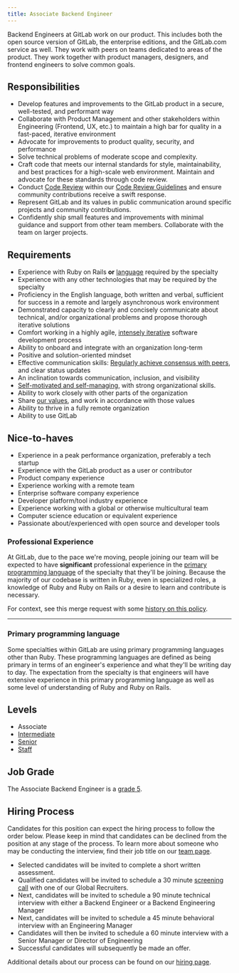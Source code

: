 ```yaml
---
title: Associate Backend Engineer
---
```


Backend Engineers at GitLab work on our product. This includes both the open source version of GitLab, the enterprise editions, and the GitLab.com service as well. They work with peers on teams dedicated to areas of the product. They work together with product managers, designers, and frontend engineers to solve common goals.

<a id="associate-responsibilities"></a>

## Responsibilities

- Develop features and improvements to the GitLab product in a secure,
  well-tested, and performant way
- Collaborate with Product Management and other stakeholders within Engineering (Frontend, UX, etc.) to maintain a high bar for quality in a fast-paced, iterative environment
- Advocate for improvements to product quality, security, and performance
- Solve technical problems of moderate scope and complexity.
- Craft code that meets our internal standards for style, maintainability, and best practices for a high-scale web environment. Maintain and advocate for these standards through code review.
- Conduct [Code Review](/handbook/engineering/workflow/code-review/) within our [Code Review Guidelines](https://docs.gitlab.com/ee/development/code_review.html) and ensure community contributions receive a swift response.
- Represent GitLab and its values in public communication around specific projects and community contributions.
- Confidently ship small features and improvements with minimal guidance and support from other team members. Collaborate with the team on larger projects.

<a id="associate-requirements"></a>

## Requirements

- Experience with Ruby on Rails **or** [language](#primary-programming-language) required by the specialty
- Experience with any other technologies that may be required by the specialty
- Proficiency in the English language, both written and verbal, sufficient for success in a remote and largely asynchronous work environment
- Demonstrated capacity to clearly and concisely communicate about technical, and/or organizational problems and propose thorough iterative solutions
- Comfort working in a highly agile, [intensely iterative](/handbook/values/#iteration) software development process
- Ability to onboard and integrate with an organization long-term
- Positive and solution-oriented mindset
- Effective communication skills: [Regularly achieve consensus with peers](/handbook/values/#collaboration), and clear status updates
- An inclination towards communication, inclusion, and visibility
- [Self-motivated and self-managing](/handbook/values/#efficiency), with strong organizational skills.
- Ability to work closely with other parts of the organization
- Share [our values](/handbook/values/), and work in accordance with those values
- Ability to thrive in a fully remote organization
- Ability to use GitLab

<a id="associate-nice-to-haves"></a>

## Nice-to-haves

- Experience in a peak performance organization, preferably a tech startup
- Experience with the GitLab product as a user or contributor
- Product company experience
- Experience working with a remote team
- Enterprise software company experience
- Developer platform/tool industry experience
- Experience working with a global or otherwise multicultural team
- Computer science education or equivalent experience
- Passionate about/experienced with open source and developer tools

### Professional Experience

At GitLab, due to the pace we're moving, people joining our team will be expected to have **significant** professional experience in the
[primary programming language](#primary-programming-language) of the specialty that they'll be joining.
Because the majority of our codebase is written in Ruby, even in specialized roles, a knowledge of Ruby and Ruby on Rails or a desire to learn and contribute is necessary.

For context, see this merge request with some [history on this policy](https://gitlab.com/gitlab-com/www-gitlab-com/merge_requests/2695).

---

### Primary programming language

Some specialties within GitLab are using primary programming languages other than Ruby.
These programming languages are defined as being primary in terms of an engineer's experience and what they'll be writing day to day.
The expectation from the specialty is that engineers will have extensive experience in this primary programming language
as well as some level of understanding of Ruby and Ruby on Rails.

## Levels

- Associate
- [Intermediate](/job-families/engineering/backend-engineer/#intermediate-backend-engineer)
- [Senior](/job-families/engineering/backend-engineer/#senior-backend-engineer)
- [Staff](/job-families/engineering/backend-engineer/#staff-backend-engineer)

## Job Grade

The Associate Backend Engineer is a [grade 5](/handbook/total-rewards/compensation/compensation-calculator/#gitlab-job-grades).

## Hiring Process

Candidates for this position can expect the hiring process to follow the order below. Please keep in mind that candidates can be declined from the position at any stage of the process. To learn more about someone who may be conducting the interview, find their job title on our [team page](/handbook/company/team/).

- Selected candidates will be invited to complete a short written assessment.
- Qualified candidates will be invited to schedule a 30 minute [screening call](/handbook/hiring/candidate-faq/#screening-call) with one of our Global Recruiters.
- Next, candidates will be invited to schedule a 90 minute technical interview with either a Backend Engineer or a Backend Engineering Manager
- Next, candidates will be invited to schedule a 45 minute behavioral interview with an Engineering Manager
- Candidates will then be invited to schedule a 60 minute interview with a Senior Manager or Director of Engineering
- Successful candidates will subsequently be made an offer.

Additional details about our process can be found on our [hiring page](/handbook/hiring/).
